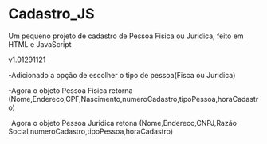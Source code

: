 # Cadastro_JS
 Um pequeno projeto de cadastro de Pessoa Fisica ou Juridica, feito em HTML e JavaScript

 v1.01291121

-Adicionado a opção de escolher o tipo de pessoa(Fisca ou Juridica)

-Agora o objeto Pessoa Fisica retorna (Nome,Endereco,CPF,Nascimento,numeroCadastro,tipoPessoa,horaCadastro)

-Agora o objeto Pessoa Juridica retona (Nome,Endereco,CNPJ,Razão Social,numeroCadastro,tipoPessoa,horaCadastro)
